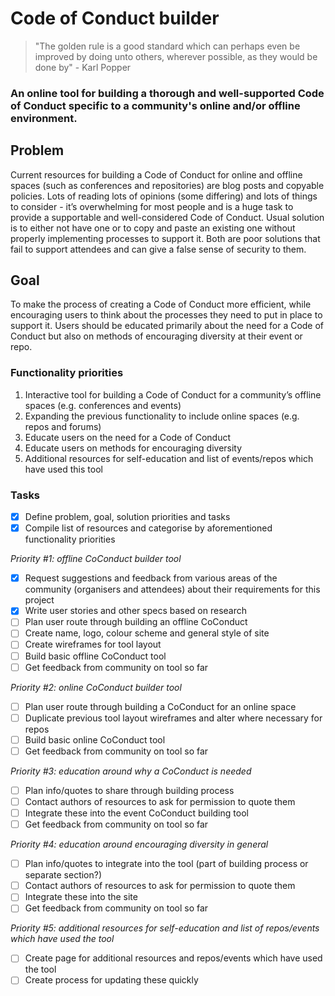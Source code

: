 # Code of Conduct builder
> "The golden rule is a good standard which can perhaps even be improved by doing unto others, wherever possible, as they would be done by" - Karl Popper

### An online tool for building a thorough and well-supported Code of Conduct specific to a community's online and/or offline environment.

## Problem
Current resources for building a Code of Conduct for online and offline spaces (such as conferences and repositories) are blog posts and copyable policies. Lots of reading lots of opinions (some differing) and lots of things to consider - it’s overwhelming for most people and is a huge task to provide a supportable and well-considered Code of Conduct. Usual solution is to either not have one or to copy and paste an existing one without properly implementing processes to support it. Both are poor solutions that fail to support attendees and can give a false sense of security to them.

## Goal
To make the process of creating a Code of Conduct more efficient, while encouraging users to think about the processes they need to put in place to support it. Users should be educated primarily about the need for a Code of Conduct but also on methods of encouraging diversity at their event or repo.

### Functionality priorities
1. Interactive tool for building a Code of Conduct for a community’s offline spaces (e.g. conferences and events)
2. Expanding the previous functionality to include online spaces (e.g. repos and forums)
2. Educate users on the need for a Code of Conduct
3. Educate users on methods for encouraging diversity
4. Additional resources for self-education and list of events/repos which have used this tool

### Tasks
- [x] Define problem, goal, solution priorities and tasks
- [x] Compile list of resources and categorise by aforementioned functionality priorities

*Priority #1: offline CoConduct builder tool*
- [x] Request suggestions and feedback from various areas of the community (organisers and attendees) about their requirements for this project
- [x] Write user stories and other specs based on research
- [ ] Plan user route through building an offline CoConduct
- [ ] Create name, logo, colour scheme and general style of site
- [ ] Create wireframes for tool layout
- [ ] Build basic offline CoConduct tool
- [ ] Get feedback from community on tool so far

*Priority #2: online CoConduct builder tool*
- [ ] Plan user route through building a CoConduct for an online space
- [ ] Duplicate previous tool layout wireframes and alter where necessary for repos
- [ ] Build basic online CoConduct tool
- [ ] Get feedback from community on tool so far

*Priority #3: education around why a CoConduct is needed*
- [ ] Plan info/quotes to share through building process
- [ ] Contact authors of resources to ask for permission to quote them
- [ ] Integrate these into the event CoConduct building tool
- [ ] Get feedback from community on tool so far

*Priority #4: education around encouraging diversity in general*
- [ ] Plan info/quotes to integrate into the tool (part of building process or separate section?)
- [ ] Contact authors of resources to ask for permission to quote them
- [ ] Integrate these into the site
- [ ] Get feedback from community on tool so far

*Priority #5: additional resources for self-education and list of repos/events which have used the tool*
- [ ] Create page for additional resources and repos/events which have used the tool
- [ ] Create process for updating these quickly